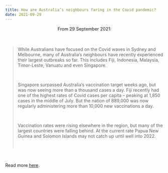 ```yaml
---
title: How are Australia’s neighbours faring in the Covid pandemic?
date: 2021-09-29
---
```


<center>From 29 September 2021:</center><br><br>

<blockquote><p>While Australians have focused on the Covid waves in Sydney and Melbourne, many of Australia’s neighbours have recently experienced their largest outbreaks so far. This includes Fiji, Indonesia, Malaysia, Timor-Leste, Vanuatu and even Singapore.</p><br>

<p>Singapore surpassed Australia’s vaccination target weeks ago, but was now seeing more than a thousand cases a day. Fiji recently had one of the highest rates of Covid cases per capita – peaking at 1,850 cases in the middle of July. But the nation of 889,000 was now regularly administering more than 10,000 new vaccinations a day.</p><br>

<p>Vaccination rates were rising elsewhere in the region, but many of the largest countries were falling behind. At the current rate Papua New Guinea and Solomon Islands may not catch up until well into 2022.</p><br>

</blockquote><br>

<p>Read more <a href="https://www.theguardian.com/australia-news/datablog/2021/sep/30/how-are-australias-neighbours-faring-in-the-covid-pandemic">here</a>.</p>